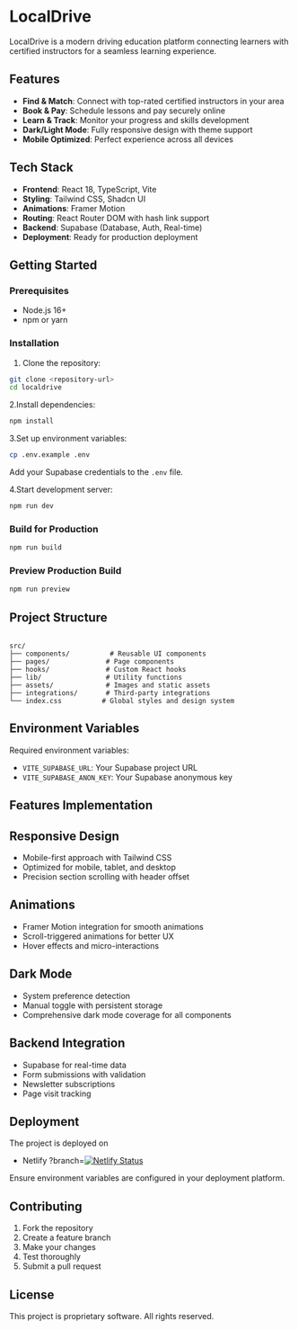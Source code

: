 # LocalDrive

LocalDrive is a modern driving education platform connecting learners with certified instructors for a seamless learning experience.

## Features

- **Find & Match**: Connect with top-rated certified instructors in your area
- **Book & Pay**: Schedule lessons and pay securely online
- **Learn & Track**: Monitor your progress and skills development
- **Dark/Light Mode**: Fully responsive design with theme support
- **Mobile Optimized**: Perfect experience across all devices

## Tech Stack

- **Frontend**: React 18, TypeScript, Vite
- **Styling**: Tailwind CSS, Shadcn UI
- **Animations**: Framer Motion
- **Routing**: React Router DOM with hash link support
- **Backend**: Supabase (Database, Auth, Real-time)
- **Deployment**: Ready for production deployment

## Getting Started

### Prerequisites

- Node.js 16+
- npm or yarn

### Installation

1. Clone the repository:

```bash
git clone <repository-url>
cd localdrive
```

2.Install dependencies:

```bash
npm install
```

3.Set up environment variables:

```bash
cp .env.example .env
```

Add your Supabase credentials to the `.env` file.

4.Start development server:

```bash
npm run dev
```

### Build for Production

```bash
npm run build
```

### Preview Production Build

```bash
npm run preview
```

## Project Structure

```'

src/
├── components/          # Reusable UI components
├── pages/              # Page components
├── hooks/              # Custom React hooks
├── lib/                # Utility functions
├── assets/             # Images and static assets
├── integrations/       # Third-party integrations
└── index.css          # Global styles and design system
```

## Environment Variables

Required environment variables:

- `VITE_SUPABASE_URL`: Your Supabase project URL
- `VITE_SUPABASE_ANON_KEY`: Your Supabase anonymous key

## Features Implementation

## Responsive Design

- Mobile-first approach with Tailwind CSS
- Optimized for mobile, tablet, and desktop
- Precision section scrolling with header offset

## Animations

- Framer Motion integration for smooth animations
- Scroll-triggered animations for better UX
- Hover effects and micro-interactions

## Dark Mode

- System preference detection
- Manual toggle with persistent storage
- Comprehensive dark mode coverage for all components

## Backend Integration

- Supabase for real-time data
- Form submissions with validation
- Newsletter subscriptions
- Page visit tracking

## Deployment

The project is deployed on

- Netlify
?branch=[![Netlify Status](https://api.netlify.com/api/v1/badges/6063d7c2-61de-405e-a8d9-5a0d9ddafc76/deploy-status)](https://app.netlify.com/projects/localdriveapp/deploys)

Ensure environment variables are configured in your deployment platform.

## Contributing

1. Fork the repository
2. Create a feature branch
3. Make your changes
4. Test thoroughly
5. Submit a pull request

## License

This project is proprietary software. All rights reserved.
